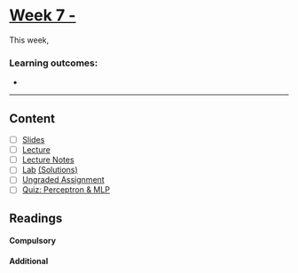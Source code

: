 # [Week 7 - ]()
This week, 

### Learning outcomes:

- 

---

## Content
- [ ] [Slides]()
- [ ] [Lecture]()
- [ ] [Lecture Notes]()
- [ ] [Lab]() [(Solutions)]()
- [ ] [Ungraded Assignment]()
- [ ] [Quiz: Perceptron & MLP]()
 
## Readings
#### Compulsory


#### Additional


